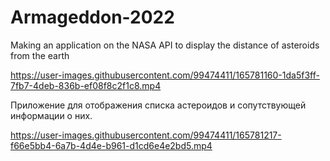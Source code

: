 # Armageddon-2022
Making an application on the NASA API to display the distance of asteroids from the earth



https://user-images.githubusercontent.com/99474411/165781160-1da5f3ff-7fb7-4deb-836b-ef08f8c2f1c8.mp4


Приложение для отображения списка астероидов и сопутствующей информации о них.


https://user-images.githubusercontent.com/99474411/165781217-f66e5bb4-6a7b-4d4e-b961-d1cd6e4e2bd5.mp4

